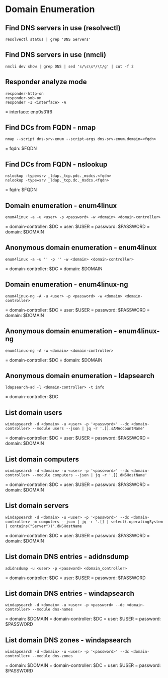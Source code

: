 # Domain Enumeration

## Find DNS servers in use (resolvectl)

```
resolvectl status | grep 'DNS Servers'
```

## Find DNS servers in use (nmcli)

```
nmcli dev show | grep DNS | sed 's/\s\s*/\t/g' | cut -f 2
```

## Responder analyze mode

```
responder-http-on
responder-smb-on
responder -I <interface> -A
```

= interface: enp0s31f6

## Find DCs from FQDN - nmap

```
nmap --script dns-srv-enum --script-args dns-srv-enum.domain=<fqdn>
```

= fqdn: $FQDN

## Find DCs from FQDN - nslookup

```
nslookup -type=srv _ldap._tcp.pdc._msdcs.<fqdn>
nslookup -type=srv _ldap._tcp.dc._msdcs.<fqdn>
```

= fqdn: $FQDN

## Domain enumeration - enum4linux

```
enum4linux -a -u <user> -p <password> -w <domain> <domain-controller>
```

= domain-controller: $DC
= user: $USER
= password: $PASSWORD
= domain: $DOMAIN

## Anonymous domain enumeration - enum4linux

```
enum4linux -a -u '' -p '' -w <domain> <domain-controller>
```

= domain-controller: $DC
= domain: $DOMAIN

## Domain enumeration - enum4linux-ng

```
enum4linux-ng -A -u <user> -p <password> -w <domain> <domain-controller>
```

= domain-controller: $DC
= user: $USER
= password: $PASSWORD
= domain: $DOMAIN

## Anonymous domain enumeration - enum4linux-ng

```
enum4linux-ng -A -w <domain> <domain-controller>
```

= domain-controller: $DC
= domain: $DOMAIN

## Anonymous domain enumeration - ldapsearch

```
ldapsearch-ad -l <domain-controller> -t info
```

= domain-controller: $DC

## List domain users

```
windapsearch -d <domain> -u <user> -p '<password>' --dc <domain-controller> --module users --json | jq -r '.[].sAMAccountName'
```

= domain-controller: $DC
= user: $USER
= password: $PASSWORD
= domain: $DOMAIN

## List domain computers

```
windapsearch -d <domain> -u <user> -p '<password>' --dc <domain-controller> --module computers --json | jq -r '.[].dNSHostName'
```

= domain-controller: $DC
= user: $USER
= password: $PASSWORD
= domain: $DOMAIN

## List domain servers

```
windapsearch -d <domain> -u <user> -p '<password>' --dc <domain-controller> -m computers --json | jq -r '.[] | select(.operatingSystem | contains("Server"))'.dNSHostName
```

= domain-controller: $DC
= user: $USER
= password: $PASSWORD
= domain: $DOMAIN

## List domain DNS entries - adidnsdump

```
adidnsdump -u <user> -p <password> <domain_controller>
```

= domain-controller: $DC
= user: $USER
= password: $PASSWORD

## List domain DNS entries - windapsearch

```
windapsearch -d <domain> -u <user> -p <password> --dc <domain-controller> --module dns-names
```

= domain: $DOMAIN
= domain-controller: $DC
= user: $USER
= password: $PASSWORD

## List domain DNS zones - windapsearch

```
windapsearch -d <domain> -u <user> -p '<password>' --dc <domain-controller> --module dns-zones
```

= domain: $DOMAIN
= domain-controller: $DC
= user: $USER
= password: $PASSWORD